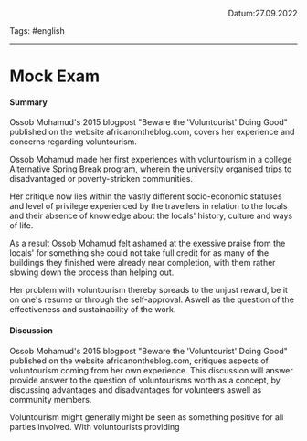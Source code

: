 <p align="right">Datum:27.09.2022</p>

Tags: #english 

---
# Mock Exam
#### Summary
Ossob Mohamud's 2015 blogpost "Beware the 'Voluntourist' Doing Good" published on the website africanontheblog.com, covers her experience and concerns regarding voluntourism.

Ossob Mohamud made her first experiences with voluntourism in a college Alternative Spring Break program, wherein the university organised trips to disadvantaged or poverty-stricken communities. 

Her critique now lies within the vastly different socio-economic statuses and level of privilege experienced by the travellers in relation to the locals and their absence of knowledge about the locals' history, culture and ways of life.

As a result Ossob Mohamud felt ashamed at the exessive praise from the locals' for something she could not take full credit for as many of the buildings they finished were already near completion, with them rather slowing down the process than helping out.

Her problem with voluntourism thereby spreads to the unjust reward, be it on one's resume or through the self-approval. Aswell as the question of the effectiveness and sustainability of the work.

#### Discussion
Ossob Mohamud's 2015 blogpost "Beware the 'Voluntourist' Doing Good" published on the 
website africanontheblog.com, critiques aspects of voluntourism coming from her own experience.
This discussion will answer provide answer to the question of voluntourisms worth as a concept, by discussing advantages and disadvantages for volunteers aswell as community members.

Voluntourism might generally might be seen as something positive for all parties involved.
With voluntourists providing 